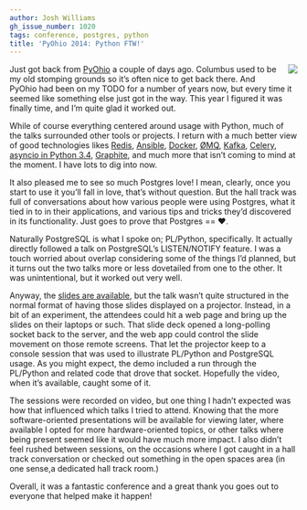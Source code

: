 ```yaml
---
author: Josh Williams
gh_issue_number: 1020
tags: conference, postgres, python
title: 'PyOhio 2014: Python FTW!'
---
```


<div class="separator" style="clear: both; float:right; margin-bottom: 1em; margin-left: 1em;"><img src="http://joshwilliams.name/PLPython/2014/badge.jpg"/></div>

Just got back from [PyOhio](https://www.pyohio.org/) a couple of days ago. Columbus used to be my old stomping grounds so it’s often nice to get back there. And PyOhio had been on my TODO for a number of years now, but every time it seemed like something else just got in the way. This year I figured it was finally time, and I’m quite glad it worked out.

While of course everything centered around usage with Python, much of the talks surrounded other tools or projects. I return with a much better view of good technologies likes [Redis](https://redis.io/), [Ansible](https://www.ansible.com/), [Docker](https://docker.com/), [ØMQ](http://zeromq.org/), [Kafka](http://kafka.apache.org/), [Celery](http://celeryproject.org/), [asyncio in Python 3.4](https://docs.python.org/3/library/asyncio.html), [Graphite](http://graphite.wikidot.com/), and much more that isn’t coming to mind at the moment. I have lots to dig into now.

It also pleased me to see so much Postgres love! I mean, clearly, once you start to use it you’ll fall in love, that’s without question. But the hall track was full of conversations about how various people were using Postgres, what it tied in to in their applications, and various tips and tricks they’d discovered in its functionality. Just goes to prove that Postgres == ♥.

Naturally PostgreSQL is what I spoke on; PL/Python, specifically. It actually directly followed a talk on PostgreSQL’s LISTEN/NOTIFY feature. I was a touch worried about overlap considering some of the things I’d planned, but it turns out the two talks more or less dovetailed from one to the other. It was unintentional, but it worked out very well.

Anyway, the [slides are available](http://joshwilliams.name/PLPython/2014/), but the talk wasn’t quite structured in the normal format of having those slides displayed on a projector. Instead, in a bit of an experiment, the attendees could hit a web page and bring up the slides on their laptops or such. That slide deck opened a long-polling socket back to the server, and the web app could control the slide movement on those remote screens. That let the projector keep to a console session that was used to illustrate PL/Python and PostgreSQL usage. As you might expect, the demo included a run through the PL/Python and related code that drove that socket. Hopefully the video, when it’s available, caught some of it.

The sessions were recorded on video, but one thing I hadn’t expected was how that influenced which talks I tried to attend. Knowing that the more software-oriented presentations will be available for viewing later, where available I opted for more hardware-oriented topics, or other talks where being present seemed like it would have much more impact. I also didn’t feel rushed between sessions, on the occasions where I got caught in a hall track conversation or checked out something in the open spaces area (in one sense,a dedicated hall track room.)

Overall, it was a fantastic conference and a great thank you goes out to everyone that helped make it happen!
